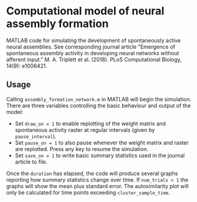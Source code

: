 # Computational model of neural assembly formation

MATLAB code for simulating the development of spontaneously active neural assemblies. See corresponding journal article "Emergence of spontaneous assembly activity in developing neural networks without afferent input." M. A. Triplett et al. (2018). PLoS Computational Biology, 14(9): e1006421.

## Usage
Calling `assembly_formation_network.m` in MATLAB will begin the simulation. There are three variables controlling the basic behaviour and output of the model:
* Set `draw_on = 1` to enable replotting of the weight matrix and spontaneous activity raster at regular intervals (given by `pause_interval`).
* Set `pause_on = 1` to also pause whenever the weight matrix and raster are replotted. Press any key to resume the simulation.
* Set `save_on = 1` to write basic summary statistics used in the journal article to file.

Once the `duration` has elapsed, the code will produce several graphs reporting how summary statistics change over time. If `num_trials > 1` the graphs will show the mean plus standard error. The autosimilarity plot will only be calculated for time points exceeding `cluster_sample_time`.
